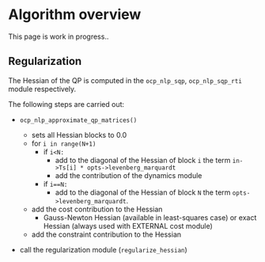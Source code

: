 # Algorithm overview

This page is work in progress..

<!-- ## SQP / SQP-RTI -->

## Regularization

The Hessian of the QP is computed in the `ocp_nlp_sqp`, `ocp_nlp_sqp_rti` module respectively.

The following steps are carried out:

- `ocp_nlp_approximate_qp_matrices()`
  - sets all Hessian blocks to 0.0
  - for `i in range(N+1)`
    - if `i<N:`
      - add to the diagonal of the Hessian of block `i` the term `in->Ts[i] * opts->levenberg_marquardt`
      - add the contribution of the dynamics module
    - if `i==N:`
      -  add to the diagonal of the Hessian of block `N` the term `opts->levenberg_marquardt`.
  - add the cost contribution to the Hessian
    - Gauss-Newton Hessian (available in least-squares case) or exact Hessian (always used with EXTERNAL cost module)
  - add the constraint contribution to the Hessian

- call the regularization module (`regularize_hessian`)

<!-- TODO: change this to have a seperate levenberg_marquardt term on the terminal stage (instead of 1 replacing Ts).
+ add the option to provide a vector that is added on diagonal, i.e. make levenberg_marquardt a vector of size nx+nu. -->